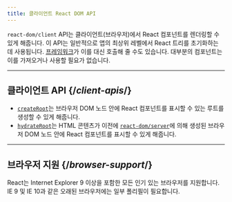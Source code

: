 ```yaml
---
title: 클라이언트 React DOM API
---
```


<Intro>

`react-dom/client` API는 클라이언트(브라우저)에서 React 컴포넌트를 렌더링할 수 있게 해줍니다. 이 API는 일반적으로 앱의 최상위 레벨에서 React 트리를 초기화하는 데 사용됩니다. [프레임워크](/learn/start-a-new-react-project#production-grade-react-frameworks)가 이를 대신 호출해 줄 수도 있습니다. 대부분의 컴포넌트는 이를 가져오거나 사용할 필요가 없습니다.

</Intro>

---

## 클라이언트 API {/*client-apis*/}

* [`createRoot`](/reference/react-dom/client/createRoot)는 브라우저 DOM 노드 안에 React 컴포넌트를 표시할 수 있는 루트를 생성할 수 있게 해줍니다.
* [`hydrateRoot`](/reference/react-dom/client/hydrateRoot)는 HTML 콘텐츠가 이전에 [`react-dom/server`](/reference/react-dom/server)에 의해 생성된 브라우저 DOM 노드 안에 React 컴포넌트를 표시할 수 있게 해줍니다.

---

## 브라우저 지원 {/*browser-support*/}

React는 Internet Explorer 9 이상을 포함한 모든 인기 있는 브라우저를 지원합니다. IE 9 및 IE 10과 같은 오래된 브라우저에는 일부 폴리필이 필요합니다.